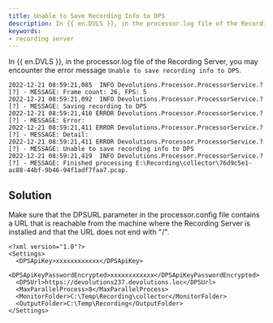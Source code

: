 ```yaml
---
title: Unable to Save Recording Info to DPS
description: In {{ en.DVLS }}, in the processor.log file of the Recording Server, you may encounter the error message "Unable to save recording info to DPS".
keywords:
- recording server
---
```

In {{ en.DVLS }}, in the processor.log file of the Recording Server, you may encounter the error message `Unable to save recording info to DPS`.
```
2022-12-21 08:59:21,085  INFO Devolutions.Processor.ProcessorService.? [?] - MESSAGE: Frame count: 26, FPS: 5
2022-12-21 08:59:21,092  INFO Devolutions.Processor.ProcessorService.? [?] - MESSAGE: Saving recording to DPS
2022-12-21 08:59:21,410 ERROR Devolutions.Processor.ProcessorService.? [?] - MESSAGE: Error: 
2022-12-21 08:59:21,411 ERROR Devolutions.Processor.ProcessorService.? [?] - MESSAGE: Detail: 
2022-12-21 08:59:21,411 ERROR Devolutions.Processor.ProcessorService.? [?] - MESSAGE: Unable to save recording info to DPS
2022-12-21 08:59:21,419  INFO Devolutions.Processor.ProcessorService.? [?] - MESSAGE: Finished processing E:\Recording\collector\76d9c5e1-ac88-44bf-9b46-94f1adf7faa7.pcap.
```

## Solution

Make sure that the DPSURL parameter in the processor.config file contains a URL that is reachable from the machine where the Recording Server is installed and that the URL does not end with "/".
```
<?xml version="1.0"?>
<Settings>
  <DPSApiKey>xxxxxxxxxxxx</DPSApiKey>
  <DPSApiKeyPasswordEncrypted>xxxxxxxxxxxx</DPSApiKeyPasswordEncrypted>
  <DPSUrl>https://devolutions237.devolutions.loc</DPSUrl>
  <MaxParallelProcess>8</MaxParallelProcess>
  <MonitorFolder>C:\Temp\Recording\collector</MonitorFolder>
  <OutputFolder>C:\Temp\Recording</OutputFolder>
</Settings>
```
